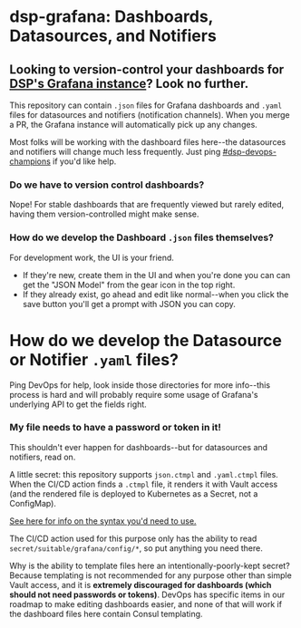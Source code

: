 # dsp-grafana: Dashboards, Datasources, and Notifiers

## Looking to version-control your dashboards for [DSP's Grafana instance](https://grafana.dsp-devops.broadinstitute.org/)? Look no further.

This repository can contain `.json` files for Grafana dashboards and `.yaml` files for datasources and notifiers (notification channels). When you merge a PR, the Grafana instance will automatically pick up any changes.

Most folks will be working with the dashboard files here--the datasources and notifiers will change much less frequently. Just ping [#dsp-devops-champions](https://broadinstitute.slack.com/archives/CADM7MZ35) if you'd like help.

### Do we have to version control dashboards?

Nope! For stable dashboards that are frequently viewed but rarely edited, having them version-controlled might make sense.

### How do we develop the Dashboard `.json` files themselves?

For development work, the UI is your friend.
 - If they're new, create them in the UI and when you're done you can can get the "JSON Model" from the gear icon in the top right.
- If they already exist, go ahead and edit like normal--when you click the save button you'll get a prompt with JSON you can copy.

# How do we develop the Datasource or Notifier `.yaml` files?

Ping DevOps for help, look inside those directories for more info--this process is hard and will probably require some usage of Grafana's underlying API to get the fields right.

### My file needs to have a password or token in it!

This shouldn't ever happen for dashboards--but for datasources and notifiers, read on.

A little secret: this repository supports `json.ctmpl` and `.yaml.ctmpl` files. When the CI/CD action finds a `.ctmpl` file, it renders it with Vault access (and the rendered file is deployed to Kubernetes as a Secret, not a ConfigMap).

[See here for info on the syntax you'd need to use.](https://github.com/hashicorp/consul-template/blob/master/docs/templating-language.md#secret)

The CI/CD action used for this purpose only has the ability to read `secret/suitable/grafana/config/*`, so put anything you need there.

Why is the ability to template files here an intentionally-poorly-kept secret? Because templating is not recommended for any purpose other than simple Vault access, and it is **extremely discouraged for dashboards (which should not need passwords or tokens)**. DevOps has specific items in our roadmap to make editing dashboards easier, and none of that will work if the dashboard files here contain Consul templating.
